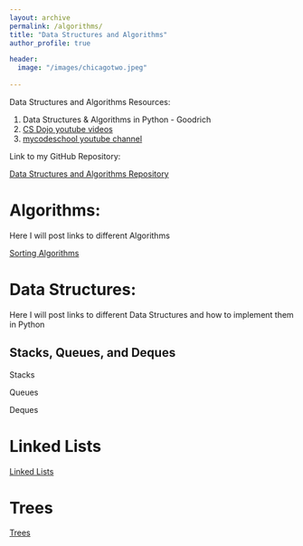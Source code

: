 ```yaml
---
layout: archive
permalink: /algorithms/
title: "Data Structures and Algorithms"
author_profile: true

header:
  image: "/images/chicagotwo.jpeg"
  
---
```


Data Structures and Algorithms Resources:

1. Data Structures & Algorithms in Python - Goodrich
2. [CS Dojo youtube videos](https://www.youtube.com/playlist?list=PLBZBJbE_rGRV8D7XZ08LK6z-4zPoWzu5H)
3. [mycodeschool youtube channel](https://www.youtube.com/user/mycodeschool)


Link to my GitHub Repository:

[Data Structures and Algorithms Repository](https://github.com/devinpowers/algorithms)

# Algorithms:

Here I will post links to different Algorithms

[Sorting Algorithms](https://devintheengineer.com/algorithms/sorting)
 

# Data Structures:

Here I will post links to different Data Structures and how to implement them in Python

## Stacks, Queues, and Deques

Stacks

Queues

Deques

# Linked Lists

[Linked Lists](https://devintheengineer.com/algorithms/linked_lists)


# Trees

[Trees](https://devintheengineer.com/algorithms/trees)





